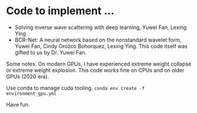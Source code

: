 # Code to implement ...
- Solving inverse wave scattering with deep learning, Yuwei Fan, Lexing Ying
- BCR-Net: A neural network based on the nonstandard wavelet
form, Yuwei Fan, Cindy Orozco Bohorquez, Lexing Ying.
This code itself was gifted to us by Dr. Yuwei Fan. 

Some notes.
On modern GPUs, I have experienced extreme weight collapse or extreme weight explosion.
This code works fine on CPUs and on older GPUs (2020 era).

Use conda to manage cuda tooling. 
`conda env create -f environment_gpu.yml`

Have fun.